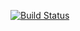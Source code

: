 [![Build Status](https://travis-ci.org/inverted-murmuration/server.svg?branch=master)](https://travis-ci.org/inverted-murmuration/server)